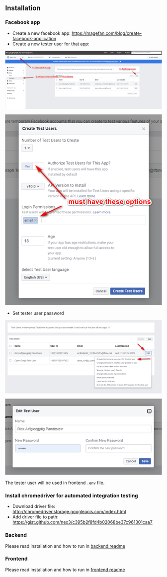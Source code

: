 ## Installation

### Facebook app

-   Create a new facebook app: https://magefan.com/blog/create-facebook-application
-   Create a new tester user for that app:

![Add new user](https://github.com/ngocnb/test-ngocnb/blob/test/docs/images/010.png?raw=true)

![Create test user](https://github.com/ngocnb/test-ngocnb/blob/test/docs/images/011.png?raw=true)

-   Set tester user password

![Edit user](https://github.com/ngocnb/test-ngocnb/blob/test/docs/images/012.png?raw=true)

![Set password](https://github.com/ngocnb/test-ngocnb/blob/test/docs/images/013.png?raw=true)

The tester user will be used in frontend `.env` file.

### Install chromedriver for automated integration testing

-   Download driver file: http://chromedriver.storage.googleapis.com/index.html
-   Add driver file to path: https://gist.github.com/nex3/c395b2f8fd4b02068be37c961301caa7

### Backend

Please read installation and how to run in [backend readme](backend/README.md)

### Frontend

Please read installation and how to run in [frontend readme](frontend/README.md)
